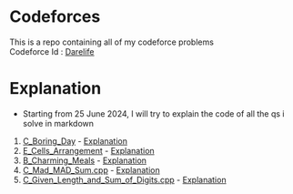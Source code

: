 # Codeforces
This is a repo containing all of my codeforce problems <br>
Codeforce Id : [Darelife](https://codeforces.com/profile/Darelife)


# Explanation
- Starting from 25 June 2024, I will try to explain the code of all the qs i solve in markdown

1. [C_Boring_Day](./Problems/C_Boring_Day.cpp) - [Explanation](./explanation/C_Boring_Day.md)
2. [E_Cells_Arrangement](./Problems/E_Cells_Arrangement.cpp) - [Explanation](./explanation/E_Cells_Arrangement.md)
3. [B_Charming_Meals](./Problems/B_Charming_Meals.cpp) - [Explanation](./explanation/B_Charming_Meals.md)
4. [C_Mad_MAD_Sum.cpp](./Problems/C_Mad_MAD_Sum.cpp) - [Explanation](./explanation/C_Mad_MAD_Sum.md)
5. [C_Given_Length_and_Sum_of_Digits.cpp](./Problems/C_Given_Length_and_Sum_of_Digits.cpp) - [Explanation](./explanation/C_Given_Length_and_Sum_of_Digits.md)